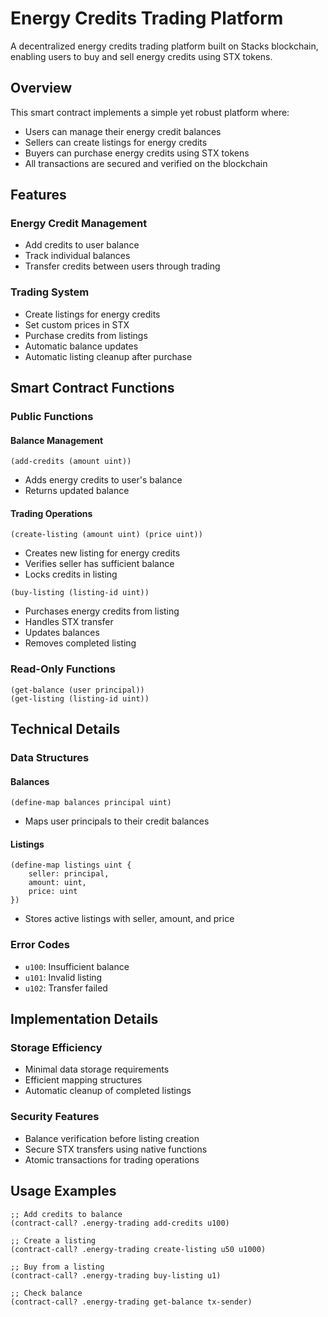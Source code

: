 # Energy Credits Trading Platform

A decentralized energy credits trading platform built on Stacks blockchain, enabling users to buy and sell energy credits using STX tokens.

## Overview

This smart contract implements a simple yet robust platform where:
- Users can manage their energy credit balances
- Sellers can create listings for energy credits
- Buyers can purchase energy credits using STX tokens
- All transactions are secured and verified on the blockchain

## Features

### Energy Credit Management
- Add credits to user balance
- Track individual balances
- Transfer credits between users through trading

### Trading System
- Create listings for energy credits
- Set custom prices in STX
- Purchase credits from listings
- Automatic balance updates
- Automatic listing cleanup after purchase

## Smart Contract Functions

### Public Functions

#### Balance Management
```clarity
(add-credits (amount uint))
```
- Adds energy credits to user's balance
- Returns updated balance

#### Trading Operations
```clarity
(create-listing (amount uint) (price uint))
```
- Creates new listing for energy credits
- Verifies seller has sufficient balance
- Locks credits in listing

```clarity
(buy-listing (listing-id uint))
```
- Purchases energy credits from listing
- Handles STX transfer
- Updates balances
- Removes completed listing

### Read-Only Functions
```clarity
(get-balance (user principal))
(get-listing (listing-id uint))
```

## Technical Details

### Data Structures

#### Balances
```clarity
(define-map balances principal uint)
```
- Maps user principals to their credit balances

#### Listings
```clarity
(define-map listings uint { 
    seller: principal, 
    amount: uint, 
    price: uint 
})
```
- Stores active listings with seller, amount, and price

### Error Codes
- `u100`: Insufficient balance
- `u101`: Invalid listing
- `u102`: Transfer failed

## Implementation Details

### Storage Efficiency
- Minimal data storage requirements
- Efficient mapping structures
- Automatic cleanup of completed listings

### Security Features
- Balance verification before listing creation
- Secure STX transfers using native functions
- Atomic transactions for trading operations

## Usage Examples

```clarity
;; Add credits to balance
(contract-call? .energy-trading add-credits u100)

;; Create a listing
(contract-call? .energy-trading create-listing u50 u1000)

;; Buy from a listing
(contract-call? .energy-trading buy-listing u1)

;; Check balance
(contract-call? .energy-trading get-balance tx-sender)
```
